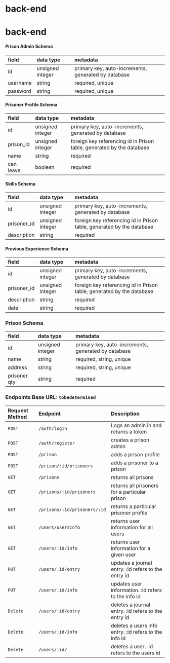 # back-end

# back-end

#### Prison Admin Schema
| field    | data type        | metadata                                            |
| :------- | :--------------- | :-------------------------------------------------- |
| id       | unsigned integer | primary key, auto-increments, generated by database |
| username | string           | required, unique                                    |
| password | string           | required, unique                                    |

#### Prisoner Profile Schema
| field       | data type        | metadata                                                             |
| :---------- | :--------------- | :------------------------------------------------------------------- |
| id          | unsigned integer | primary key, auto-increments, generated by database                  |
| prison_id   | unsigned integer | foreign key referencing id in Prison table, generated by the database|
| name        | string           | required                                                             |
| can leave   | boolean          | required                                                             |

#### Skills Schema
| field       | data type        | metadata                                                             |
| :---------- | :--------------- | :------------------------------------------------------------------- |
| id          | unsigned integer | primary key, auto-increments, generated by database                  |
| prisoner_id | unsigned integer | foreign key referencing id in Prison table, generated by the database|
| description | string           | required                                                             |

#### Previous Experience Schema
| field       | data type        | metadata                                                             |
| :---------- | :--------------- | :------------------------------------------------------------------- |
| id          | unsigned integer | primary key, auto-increments, generated by database                  |
| prisoner_id | unsigned integer | foreign key referencing id in Prison table, generated by the database|
| description | string           | required                                                             |
| date        | string           | required                                                             |

### Prison Schema
| field       | data type        | metadata                                                             |
| :---------- | :--------------- | :------------------------------------------------------------------- |
| id          | unsigned integer | primary key, auto-increments, generated by database                  |
| name        | string           | required, string, unique                                             |
| address     | string           | required, string, unique                                             |
| prisoner qty| string           | required                                                             |



### Endpoints Base URL: `tobedetermined`
| Request Method | Endpoint                     | Description                                             |
| :------------- | :--------------------------- | :------------------------------------------------------ |
| `POST`         | `/auth/login`                | Logs an admin in and returns a token                    |
| `POST`         | `/auth/register`             | creates a prison admin                                  |
| `POST`         | `/prison`                    | adds a prison profile                                   |
| `POST`         | `/prison/:id/prisoners`      | adds a prisoner to a prison                             |
| `GET`          | `/prisons`                   | returns all prisons                                     |
| `GET`          | `/prisons/:id/prisoners`     | returns all prisoners for a particular prison           |
| `GET`          | `/prisons/:id/prisoners/:id` | returns a particular prisoner profile                   |
| `GET`          | `/users/usersinfo`           | returns user information for all users                  |
| `GET`          | `/users/:id/info`            | returns user information for a given user               |
| `PUT`          | `/users/:id/entry`           | updates a journal entry. :id refers to the entry id     |
| `PUT`          | `/users/:id/info`            | updates user information. :id refers to the info id     |
| `Delete`       | `/users/:id/entry`           | deletes a journal entry. :id refers to the entry id     |
| `Delete`       | `/users/:id/info`            | deletes a users info entry. :id refers to the info id   |
| `Delete`       | `/users/:id/`                | deletes a user. :id refers to the users id              |